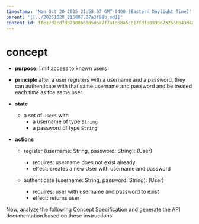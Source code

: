 ```yaml
---
timestamp: 'Mon Oct 20 2025 21:58:07 GMT-0400 (Eastern Daylight Time)'
parent: '[[../20251020_215807.87a3f98b.md]]'
content_id: ffe17d2cd7db7900b60d5d5a7f7afd68a5cb17fdfe8939d73266bb43d4a3a98e
---
```


# concept

* **purpose:** limit access to known users

* **principle** after a user registers with a username and a password, they can authenticate with that same username and password and be treated each time as the same user

* **state**
  * a set of `Users` with
    * a username of type `String`
    * a password of type `String`

* **actions**
  * register (username: String, password: String): (User)
    * requires: username does not exist already
    * effect: creates a new User with username and password

  * authenticate (username: String, password: String): (User)
    * requires: user with username and password to exist
    * effect: returns user

Now, analyze the following Concept Specification and generate the API documentation based on these instructions.

